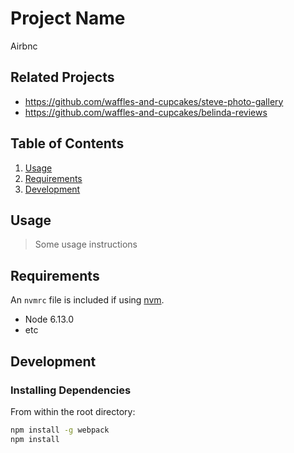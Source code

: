 # Project Name

Airbnc

## Related Projects

  - https://github.com/waffles-and-cupcakes/steve-photo-gallery
  - https://github.com/waffles-and-cupcakes/belinda-reviews

## Table of Contents

1. [Usage](#Usage)
1. [Requirements](#requirements)
1. [Development](#development)

## Usage

> Some usage instructions

## Requirements

An `nvmrc` file is included if using [nvm](https://github.com/creationix/nvm).

- Node 6.13.0
- etc

## Development

### Installing Dependencies

From within the root directory:

```sh
npm install -g webpack
npm install
```

